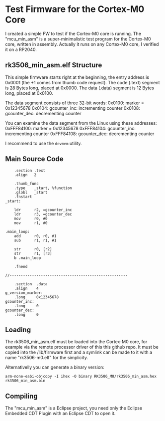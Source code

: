 # Test Firmware for the Cortex-M0 Core

I created a simple FW to test if the Cortex-M0 core is running.
The "mcu_min_asm" is a super-minimalistic test program for the Cortex-M0 core, written in assembly.
Actually it runs on any Cortex-M0 core, I verified it on a RP2040.

## rk3506_min_asm.elf Structure
This simple firmware starts right at the beginning, the entry address is 0x0001 (the +1 comes from thumb code request).
The code (.text) segment is 28 Bytes long, placed at 0x0000.
The data (.data) segment is 12 Bytes long, placed at 0x0100.

The data segment consists of three 32-bit words:
0x0100: marker = 0x12345678
0x0104: gcounter_inc: incrementing counter
0x0108: gcounter_dec: decrementing counter

You can examine the data segment from the Linux using these addresses: 
0xFFF84100: marker = 0x12345678
0xFFF84104: gcounter_inc: incrementing counter
0xFFF84108: gcounter_dec: decrementing counter

I recommend to use the `devmem` utility.

## Main Source Code
```ASM
    .section .text
    .align   2

    .thumb_func
    .type    _start, %function
    .globl   _start
    .fnstart
_start:

    ldr      r2, =gcounter_inc
    ldr      r3, =gcounter_dec
    mov      r0, #0
    mov      r1, #0

.main_loop:
    add      r0, r0, #1
    sub      r1, r1, #1

    str      r0, [r2]
    str      r1, [r3]
    b .main_loop

    .fnend

//-----------------------------------------------------

    .section  .data
    .align    4
g_version_marker:
    .long     0x12345678
gcounter_inc:
    .long     0
gcounter_dec:
    .long     0
```

## Loading
The rk3506_min_asm.elf must be loaded into the Cortex-M0 core, for example via the remote processor driver of this this github repo. It must be copied into the /lib/firmware first and a symlink can be made to it with a name "rk3506-m0.elf" for the simplicity.

Alternativelly you can generate a binary version:

`arm-none-eabi-objcopy -I ihex -O binary RK3506_M0/rk3506_min_asm.hex rk3506_min_asm.bin`

## Compiling
The "mcu_min_asm" is a Eclipse project, you need only the Eclipse Embedded CDT Plugin with an Eclipse CDT to open it.
